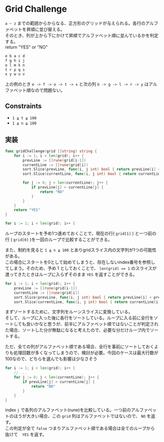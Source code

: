 # Grid Challenge

`a ~ z` までの範囲からからなる、正方形のグリッドが与えられる。各行のアルファベットを昇順に並び替える。  
そのとき、列が上から下にかけて昇順でアルファベット順に並んでいるかを判定する。  
return "YES" or "NO"

```go
e b a c d
f g h i j
o l m k n
t r p q s
x y w u v
```
上の例のとき `e -> f -> o -> t -> x` と次の列 `b -> g -> l -> r -> y` はアルファベット順なので問題ない。



## Constraints
* `1 ≦ t ≦ 100`
* `1 ≦ n ≦ 100`

## 実装
```go
func gridChallenge(grid []string) string {
	for i := 1; i < len(grid); i++ {
		prevLine := []rune(grid[i-1])
		currentLine := []rune(grid[i])
		sort.Slice(prevLine, func(i, j int) bool { return prevLine[i] < prevLine[j] })
		sort.Slice(currentLine, func(i, j int) bool { return currentLine[i] < currentLine[j] })

		for j := 0; j < len(currentLine); j++ {
			if prevLine[j] > currentLine[j] {
				return "NO"
			}
		}
	}
	return "YES"
}
```


```go
for i := 1; i < len(grid); i++ {
```

ループのスタートを予め1つ進めておくことで、現在の行( `grid[1]` ) と一つ前の行 ( `grid[0]` )を一回のループで比較することができる。   

また、制約を見ると `1 ≦ n ≦ 100` とありgridスライス内の文字列が1つの可能性がある。  
この場合にスタートを0として始めてしまうと、存在しないindex番号を参照してしまう。そのため、予め 1 としておくことで、 `len(grid) == 1` のスライスが渡ってきたときはループに入らずそのまま `YES` を返すことができる。


```go
for i := 1; i < len(grid); i++ {
    prevLine := []rune(grid[i-1])
    currentLine := []rune(grid[i])
    sort.Slice(prevLine, func(i, j int) bool { return prevLine[i] < prevLine[j] })
    sort.Slice(currentLine, func(i, j int) bool { return currentLine[i] < currentLine[j] })
```
まずソートするために、文字列をルーンスライスに変換している。  
そして、ループに入った後に各行をソートしている。ループに入る前に全行をソートしても良いかなと思うが、前半にアルファベット順ではないことが判定された場合、ソートした分が無駄になると考えたので、必要な分だけループ内でソートする。

ただ、全ての列がアルファベット順である場合、全行を事前にソートしておくよりも処理回数が多くなってしまうので、検討が必要。今回のケースは最大行数が100なので、どちらを選んでも影響は少なさそう

```go
for i := 1; i < len(grid); i++ {
    // ...
    for j := 0; j < len(currentLine); j++ {
        if prevLine[j] > currentLine[j] {
            return "NO"
        }
    }
}
```
index `j` で各列のアルファベット(rune)を比較している。一つ前のアルファベットのほうが大きい場合、この `grid` 列はアルファベットではないので、 `NO` を返す。  
この判定が全て `false` つまりアルファベット順である場合は全てのループから抜けて　`YES` を返す。
